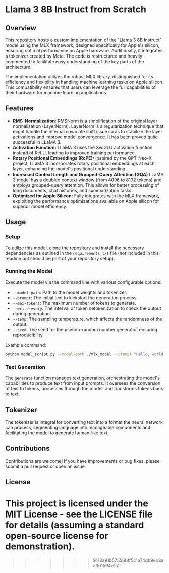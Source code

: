 # Llama 3 8B Instruct from Scratch

## Overview

This repository hosts a custom implementation of the "Llama 3 8B Instruct" model using the MLX framework, designed specifically for Apple's silicon, ensuring optimal performance on Apple hardware. Additionally, it integrates a tokenizer created by Meta. The code is restructured and heavily commented to facilitate easy understanding of the key parts of the architecture.

The implementation utilizes the robust MLX library, distinguished for its efficiency and flexibility in handling machine learning tasks on Apple silicon. This compatibility ensures that users can leverage the full capabilities of their hardware for machine learning applications.

## Features

- **RMS-Normalization**: RMSNorm is a simplification of the original layer normalization (LayerNorm). LayerNorm is a regularization technique that might handle the internal covariate shift issue so as to stabilize the layer activations and improve model convergence. It has been proved quite successful in LLaMA 3.
- **Activation Function:** LLaMA 3 uses the SwiGLU activation function instead of ReLU, leading to improved training performance.
- **Rotary Positional Embeddings (RoPE):** Inspired by the GPT-Neo-X project, LLaMA 3 incorporates rotary positional embeddings at each layer, enhancing the model's positional understanding.
- **Increased Context Length and Grouped-Query Attention (GQA)** LLaMA 3 model has a doubled context window (from 4096 to 8192 tokens) and employs grouped-query attention. This allows for better processing of long documents, chat histories, and summarization tasks.
- **Optimized for Apple Silicon:** Fully integrates with the MLX framework, exploiting the performance optimizations available on Apple silicon for superior model efficiency.

## Usage

### Setup

To utilize this model, clone the repository and install the necessary dependencies as outlined in the `requirements.txt` file (not included in this readme but should be part of your repository setup).

### Running the Model

Execute the model via the command line with various configurable options:

- `--model-path`: Path to the model weights and tokenizer.
- `--prompt`: The initial text to kickstart the generation process.
- `--max-tokens`: The maximum number of tokens to generate.
- `--write-every`: The interval of token detokenization to check the output during generation.
- `--temp`: The sampling temperature, which affects the randomness of the output.
- `--seed`: The seed for the pseudo-random number generator, ensuring reproducibility.

Example command:

```bash
python model_script.py --model-path ./mlx_model --prompt "Hello, world!" --max-tokens 50
```

### Text Generation

The `generate` function manages text generation, orchestrating the model's capabilities to produce text from input prompts. It oversees the conversion of text to tokens, processes through the model, and transforms tokens back to text.

## Tokenizer

The tokenizer is integral for converting text into a format the neural network can process, segmenting language into manageable components and facilitating the model to generate human-like text.

## Contributions

Contributions are welcome! If you have improvements or bug fixes, please submit a pull request or open an issue.

## License

This project is licensed under the MIT License - see the LICENSE file for details (assuming a standard open-source license for demonstration).
=======

>>>>>>> 9113a91b57556bff5c1a74db9ec8aa3d1594e1a1
